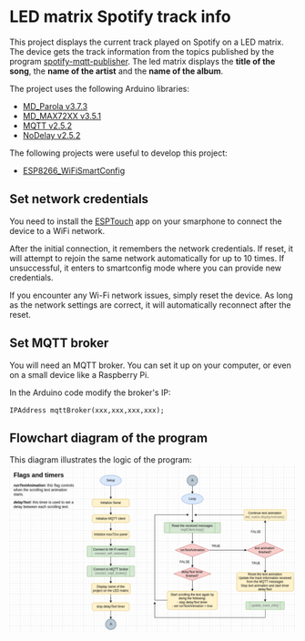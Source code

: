 # LED matrix Spotify track info

This project displays the current track played on Spotify on a LED matrix.
The device gets the track information from the topics published by the program [spotify-mqtt-publisher](https://github.com/falb18/spotify-mqtt-publisher).
The led matrix displays the **title of the song**, the **name of the artist** and the **name of the album**.

The project uses the following Arduino libraries:
- [MD_Parola v3.7.3](https://github.com/MajicDesigns/MD_Parola)
- [MD_MAX72XX v3.5.1](https://github.com/MajicDesigns/MD_MAX72xx)
- [MQTT v2.5.2](https://github.com/256dpi/arduino-mqtt)
- [NoDelay v2.5.2](https://github.com/M-tech-Creations/NoDelay)

The following projects were useful to develop this project:
- [ESP8266_WiFiSmartConfig](https://github.com/usemodj/ESP8266_WiFiSmartConfig)

## Set network credentials

You need to install the [ESPTouch](https://github.com/EspressifApp/EsptouchForAndroid) app on your smarphone to connect
the device to a WiFi network.

After the initial connection, it remembers the network credentials. If reset, it will attempt to rejoin the same network
automatically for up to 10 times. If unsuccessful, it enters to smartconfig mode where you can provide new credentials.

If you encounter any Wi-Fi network issues, simply reset the device. As long as the network settings are correct, it will
automatically reconnect after the reset.

## Set MQTT broker

You will need an MQTT broker. You can set it up on your computer, or even on a small device like a Raspberry Pi.

In the Arduino code modify the broker's IP:
```arduino
IPAddress mqttBroker(xxx,xxx,xxx,xxx);
```

## Flowchart diagram of the program

This diagram illustrates the logic of the program:
<img src="./imgs/led-matrix-spotify-drawio.png" width="" height="">